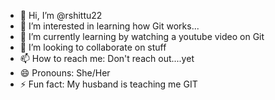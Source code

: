- 👋 Hi, I’m @rshittu22
- 👀 I’m interested in learning how Git works...
- 🌱 I’m currently learning by watching a youtube video on Git
- 💞️ I’m looking to collaborate on stuff
- 📫 How to reach me: Don't reach out....yet
- 😄 Pronouns: She/Her
- ⚡ Fun fact: My husband is teaching me GIT

<!---
rshittu22/rshittu22 is a ✨ special ✨ repository because its `README.md` (this file) appears on your GitHub profile.
You can click the Preview link to take a look at your changes.
--->
